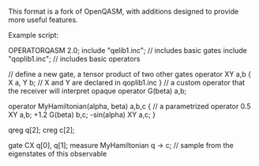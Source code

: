 This format is a fork of OpenQASM, with additions designed to provide more useful features.

Example script:

OPERATORQASM 2.0;
include "qelib1.inc"; // includes basic gates
include "qoplib1.inc"; // includes basic operators

// define a new gate, a tensor product of two other gates
operator XY a,b
{
  X a, Y b; // X and Y are declared in qoplib1.inc
}
// a custom operator that the receiver will interpret
opaque operator G(beta) a,b; 

operator MyHamiltonian(alpha, beta) a,b,c
{
  // a parametrized operator
   0.5 XY a,b;
  +1.2 G(beta) b,c;
  -sin(alpha) XY a,c;
}

qreg q[2];
creg c[2];

gate CX q[0], q[1];
measure MyHamiltonian q -> c; // sample from the eigenstates of this observable
